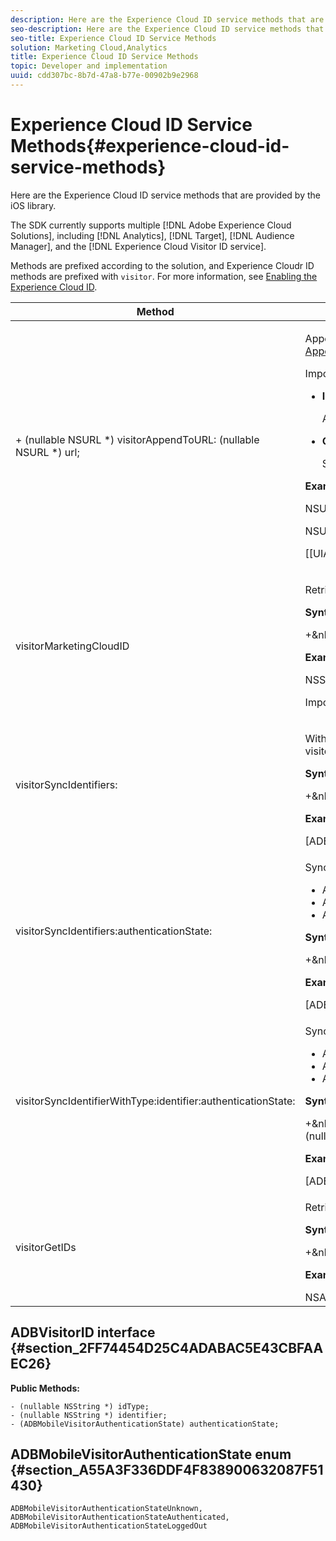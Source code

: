 ```yaml
---
description: Here are the Experience Cloud ID service methods that are provided by the iOS library.
seo-description: Here are the Experience Cloud ID service methods that are provided by the iOS library.
seo-title: Experience Cloud ID Service Methods
solution: Marketing Cloud,Analytics
title: Experience Cloud ID Service Methods
topic: Developer and implementation
uuid: cdd307bc-8b7d-47a8-b77e-00902b9e2968
---
```


# Experience Cloud ID Service Methods{#experience-cloud-id-service-methods}

Here are the Experience Cloud ID service methods that are provided by the iOS library.

The SDK currently supports multiple [!DNL Adobe Experience Cloud Solutions], including [!DNL Analytics], [!DNL Target], [!DNL Audience Manager], and the [!DNL Experience Cloud Visitor ID service].

Methods are prefixed according to the solution, and Experience Cloudr ID methods are prefixed with `visitor`. For more information, see [Enabling the Experience Cloud ID](../marketing-cloud/mcvid.md#section_79F984271C3B4366B7B04F864F4FF8C2). 

<table id="table_913992F10785483FAE4BF9FA7068B93D"> 
 <thead> 
  <tr> 
   <th colname="col1" class="entry"> Method </th> 
   <th colname="col2" class="entry"> Description </th> 
  </tr> 
 </thead>
 <tbody> 
  <tr> 
   <td colname="col1"> + (nullable NSURL *) visitorAppendToURL: (nullable NSURL *) url; </td> 
   <td colname="col2"> <p>Appends Adobe visitor data to a URL string for use with the Adobe JavaScript library. To use this method, you must have Mobile SDK 4.12+. For more information, see <a href="https://marketing.adobe.com/resources/help/en_US/mcvid/mcvid-appendvisitorid.html" format="html" scope="external"> Append Visitor ID Helper Function) </a>. </p> <p>Important:  This method can cause a blocking network call. Do not call this on time-sensitive threads. </p> <p> 
     <ul id="ul_F7970549BB464136AFABA977FFEA06F5"> 
      <li id="li_83423274208E490593A2E03A13BEB6D7"> <p><b>Input: </b> <span class="codeph"> URL&lt;NSURL&gt; </span> </p> <p> A required URL string that the visitor information will be appended to. </p> </li> 
      <li id="li_2E841AF38A4346FCB6B72EDEE4DD33AC"> <p> <b>Output:</b> <span class="codeph"> URL&lt;NSURL&gt; </span> </p> <p> String with the visitor info appended. </p> </li> 
     </ul> </p> <p><b>Example:</b> </p> 
    <codeblock class="syntax java">
      NSURL&nbsp;*url&nbsp;=&nbsp;[NSURL&nbsp;URLWithString:@"https://www.example.com"];&nbsp; 
     
NSURL&nbsp;*decoratedURL&nbsp;=&nbsp;[ADBMobile&nbsp;visitorAppendToURL:&nbsp;url];&nbsp; 
     
[[UIApplication&nbsp;sharedApplication]&nbsp;openURL:&nbsp;decoratedURL];&nbsp; 
    </codeblock> </td> 
  </tr> 
  <tr> 
   <td colname="col1"> visitorMarketingCloudID </td> 
   <td colname="col2"> <p>Retrieves the Experience Cloud ID from the ID service. </p> <p> <b>Syntax:</b> </p> 
    <codeblock class="syntax c">
      +&amp;nbsp;(NSString&amp;nbsp;*)&amp;nbsp;visitorMarketingCloudID; 
    </codeblock> <p> <b>Example:</b> </p> 
    <codeblock class="syntax c">
      NSString&amp;nbsp;*mcid&amp;nbsp;=&amp;nbsp;[ADBMobile&amp;nbsp;visitorMarketingCloudID]; 
    </codeblock> <p> <p>Important:  This method can cause a blocking network call and should <b>not</b> be called from a UI thread. </p> </p> </td> 
  </tr> 
  <tr> 
   <td colname="col1"> <p>visitorSyncIdentifiers: </p> </td> 
   <td colname="col2"> <p>With the Experience Cloud ID, you can set additional customer IDs that can be associated with each visitor. The Visitor API accepts multiple Customer IDs for the same visitor, with a customer type identifier to separate the scope of the different customer IDs. This method corresponds to <span class="codeph"> setCustomerIDs </span> in the JavaScript library. </p> <p> <b>Syntax:</b> </p> 
    <codeblock class="syntax c">
      +&amp;nbsp;(void)&amp;nbsp;visitorSyncIdentifiers:(NSDictionary&amp;nbsp;*)identifiers; 
    </codeblock> <p> <b>Example:</b> </p> 
    <codeblock class="syntax c">
      [ADBMobile&amp;nbsp;visitorSyncIdentifiers:@{@"idType":@"idValue"}]; 
    </codeblock> </td> 
  </tr> 
  <tr> 
   <td colname="col1"> <p>visitorSyncIdentifiers:authenticationState: </p> </td> 
   <td colname="col2"> <p>Synchronizes the provided identifiers to the ID service. Pass in the <span class="codeph"> authState </span> as one of the following values: </p> 
    <ul id="ul_883756054E3143CCAB47397D2ED9E952"> 
     <li id="li_0F5598092E1D4382829BEBA4178001D2"> <span class="codeph"> ADBMobileVisitorAuthenticationStateUnknown </span> </li> 
     <li id="li_9848ACF9EC814B0FA8333E6F07E79FA9"> <span class="codeph"> ADBMobileVisitorAuthenticationStateAuthenticated </span> </li> 
     <li id="li_D257470950094883A28865FE5BF10C46"> <span class="codeph"> ADBMobileVisitorAuthenticationStateLoggedOut </span> </li> 
    </ul> <p> <b>Syntax:</b> </p> 
    <codeblock class="syntax c">
      +&amp;nbsp;(void)&amp;nbsp;visitorSyncIdentifiers:(nullable&amp;nbsp;NSDictionary&amp;nbsp;*)identifiers&amp;nbsp;authenticationState:(ADBMobileVisitorAuthenticationState)authState; 
    </codeblock> <p> <b>Example:</b> </p> 
    <codeblock class="syntax c">
      [ADBMobile&amp;nbsp;visitorSyncIdentifiers:@{@"myIdType":@"valueForUser"}&amp;nbsp;authenticationState:ADBMobileVisitorAuthenticationStateAuthenticated]; 
    </codeblock> </td> 
  </tr> 
  <tr> 
   <td colname="col1"> <p>visitorSyncIdentifierWithType:identifier:authenticationState: </p> </td> 
   <td colname="col2"> <p>Synchronizes the provided identifier type and value to the ID service. Pass in the <span class="codeph"> authState </span> as one of the following values: </p> 
    <ul id="ul_6E660CF959E643718CF32BF9397E840E"> 
     <li id="li_5B2138C3D64F4832BF64BF7CB2F3AB06"> <span class="codeph"> ADBMobileVisitorAuthenticationStateUnknown </span> </li> 
     <li id="li_90F611DDDFDB427E8AAA9F6FCAB93999"> <span class="codeph"> ADBMobileVisitorAuthenticationStateAuthenticated </span> </li> 
     <li id="li_3E394F1F26FB40F9B38DA7DAFB916368"> <span class="codeph"> ADBMobileVisitorAuthenticationStateLoggedOut </span> </li> 
    </ul> <p> <b>Syntax:</b> </p> 
    <codeblock class="syntax c">
      +&amp;nbsp;(void)&amp;nbsp;visitorSyncIdentifierWithType:(nullable&amp;nbsp;NSString&amp;nbsp;*)identifierType&amp;nbsp;identifier:(nullable&amp;nbsp;NSString&amp;nbsp;*)identifier&amp;nbsp;authenticationState:(ADBMobileVisitorAuthenticationState)authState; 
    </codeblock> <p> <b>Example:</b> </p> 
    <codeblock class="syntax c">
      [ADBMobile&amp;nbsp;visitorSyncIdentifierWithType:@"myIdType"&amp;nbsp;identifier:@"valueForUser"&amp;nbsp;authenticationState:ADBMobileVisitorAuthenticationStateLoggedOut]; 
    </codeblock> </td> 
  </tr> 
  <tr> 
   <td colname="col1"> <p>visitorGetIDs </p> </td> 
   <td colname="col2"> <p>Retrieves an array of read-only <span class="codeph"> ADBVisitorID </span> objects. </p> <p> <b>Syntax:</b> </p> 
    <codeblock class="syntax c">
      +&amp;nbsp;(nullable&amp;nbsp;NSArray&amp;nbsp;*)&amp;nbsp;visitorGetIDs; 
    </codeblock> <p> <b>Example:</b> </p> 
    <codeblock class="syntax c">
      NSArray&amp;nbsp;*myVisitorIDs&amp;nbsp;=&amp;nbsp;[ADBMobile&amp;nbsp;visitorGetIDs]; 
    </codeblock> </td> 
  </tr> 
 </tbody> 
</table>

## ADBVisitorID interface {#section_2FF74454D25C4ADABAC5E43CBFAAEC26}

**Public Methods:**

```
- (nullable NSString *) idType; 
- (nullable NSString *) identifier; 
- (ADBMobileVisitorAuthenticationState) authenticationState; 

```

## ADBMobileVisitorAuthenticationState enum {#section_A55A3F336DDF4F838900632087F51430}

```
ADBMobileVisitorAuthenticationStateUnknown, 
ADBMobileVisitorAuthenticationStateAuthenticated, 
ADBMobileVisitorAuthenticationStateLoggedOut
```

